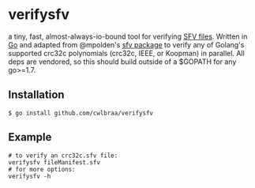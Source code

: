 # verifysfv
a tiny, fast, almost-always-io-bound tool for verifying 
[SFV files](https://en.wikipedia.org/wiki/Simple_file_verification).
Written in [Go](http://golang.org) and adapted from @mpolden's [sfv package](https://github.com/mpolden/sfv)
to verify any of Golang's supported crc32c polynomials (crc32c, IEEE, or Koopman) in parallel.
All deps are vendored, so this should build outside of a $GOPATH for any go>=1.7.

## Installation

`$ go install github.com/cwlbraa/verifysfv`

## Example

```shell
# to verify an crc32c.sfv file:
verifysfv fileManifest.sfv
# for more options:
verifysfv -h
```
